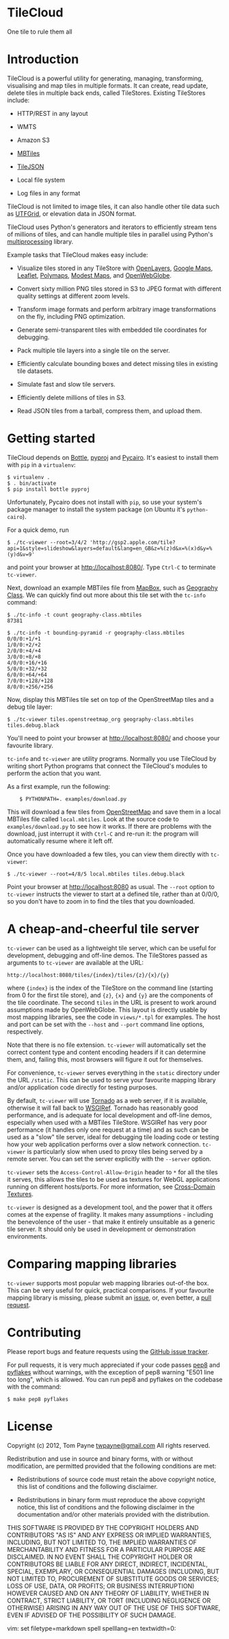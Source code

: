 TileCloud
=========

One tile to rule them all



Introduction
============

TileCloud is a powerful utility for generating, managing, transforming, visualising and map tiles in multiple formats.  It can create, read update, delete tiles in multiple back ends, called TileStores. Existing TileStores include:

* HTTP/REST in any layout

* WMTS

* Amazon S3

* [MBTiles](https://github.com/mapbox/mbtiles-spec)

* [TileJSON](https://github.com/mapbox/TileJSON)

* Local file system

* Log files in any format

TileCloud is not limited to image tiles, it can also handle other tile data such as [UTFGrid](https://github.com/mapbox/utfgrid-spec), or elevation data in JSON format.

TileCloud uses Python's generators and iterators to efficiently stream tens of millions of tiles, and can handle multiple tiles in parallel using Python's [multiprocessing](http://docs.python.org/library/multiprocessing.html) library.

Example tasks that TileCloud makes easy include:

* Visualize tiles stored in any TileStore with [OpenLayers](http://www.openlayers.org/), [Google Maps](http://maps.google.com/), [Leaflet](http://leaflet.cloudmade.com/), [Polymaps](http://polymaps.org/), [Modest Maps](http://www.modestmaps.com/), and [OpenWebGlobe](http://www.openwebglobe.org/).

* Convert sixty million PNG tiles stored in S3 to JPEG format with different quality settings at different zoom levels.

* Transform image formats and perform arbitrary image transformations on the fly, including PNG optimization.

* Generate semi-transparent tiles with embedded tile coordinates for debugging.

* Pack multiple tile layers into a single tile on the server.

* Efficiently calculate bounding boxes and detect missing tiles in existing tile datasets.

* Simulate fast and slow tile servers.

* Efficiently delete millions of tiles in S3.

* Read JSON tiles from a tarball, compress them, and upload them.



Getting started
===============

TileCloud depends on [Bottle](http://bottlepy.org/), [pyproj](http://code.google.com/p/pyproj/) and [Pycairo](http://cairographics.org/pycairo/).  It's easiest to install them with `pip` in a `virtualenv`:

	$ virtualenv .
	$ . bin/activate
	$ pip install bottle pyproj

Unfortunately, Pycairo does not install with `pip`, so use your system's package manager to install the system package (on Ubuntu it's `python-cairo`).

For a quick demo, run

	$ ./tc-viewer --root=3/4/2 'http://gsp2.apple.com/tile?api=1&style=slideshow&layers=default&lang=en_GB&z=%(z)d&x=%(x)d&y=%(y)d&v=9'

and point your browser at <http://localhost:8080/>.  Type `Ctrl-C` to terminate `tc-viewer`.

Next, download an example MBTiles file from [MapBox](http://mapbox.com/), such as [Geography Class](http://tiles.mapbox.com/mapbox/map/geography-class).  We can quickly find out more about this tile set with the `tc-info` command:

	$ ./tc-info -t count geography-class.mbtiles
	87381

	$ ./tc-info -t bounding-pyramid -r geography-class.mbtiles
	0/0/0:+1/+1
	1/0/0:+2/+2
	2/0/0:+4/+4
	3/0/0:+8/+8
	4/0/0:+16/+16
	5/0/0:+32/+32
	6/0/0:+64/+64
	7/0/0:+128/+128
	8/0/0:+256/+256

Now, display this MBTiles tile set on top of the OpenStreetMap tiles and a debug tile layer:

	$ ./tc-viewer tiles.openstreetmap_org geography-class.mbtiles tiles.debug.black

You'll need to point your browser at <http://localhost:8080/> and choose your favourite library.

`tc-info` and `tc-viewer` are utility programs.  Normally you use TileCloud by writing short Python programs that connect the TileCloud's modules to perform the action that you want.

As a first example, run the following:

        $ PYTHONPATH=. examples/download.py

This will download a few tiles from [OpenStreetMap](http://www.openstreetmap.org/) and save them in a local MBTiles file called `local.mbtiles`.  Look at the source code to `examples/download.py` to see how it works.  If there are problems with the download, just interrupt it with `Ctrl-C` and re-run it: the program will automatically resume where it left off.

Once you have downloaded a few tiles, you can view them directly with `tc-viewer`:

	$ ./tc-viewer --root=4/8/5 local.mbtiles tiles.debug.black

Point your browser at <http://localhost:8080> as usual.  The `--root` option to `tc-viewer` instructs the viewer to start at a defined tile, rather than at 0/0/0, so you don't have to zoom in to find the tiles that you downloaded.



A cheap-and-cheerful tile server
================================

`tc-viewer` can be used as a lightweight tile server, which can be useful for development, debugging and off-line demos.  The TileStores passed as arguments to `tc-viewer` are available at the URL:

	http://localhost:8080/tiles/{index}/tiles/{z}/{x}/{y}

where `{index}` is the index of the TileStore on the command line (starting from 0 for the first tile store), and `{z}`, `{x}` and `{y}` are the components of the tile coordinate.  The second `tiles` in the URL is present to work around assumptions made by OpenWebGlobe.  This layout is directly usable by most mapping libraries, see the code in `views/*.tpl` for examples.  The host and port can be set with the `--host` and `--port` command line options, respectively.

Note that there is no file extension.  `tc-viewer` will automatically set the correct content type and content encoding headers if it can determine them, and, failing this, most browsers will figure it out for themselves.

For convenience, `tc-viewer` serves everything in the `static` directory under the URL `/static`.  This can be used to serve your favourite mapping library and/or application code directly for testing purposes.

By default, `tc-viewer` will use [Tornado](http://www.tornadoweb.org/) as a web server, if it is available, otherwise it will fall back to [WSGIRef](http://docs.python.org/library/wsgiref.html).  Tornado has reasonably good performance, and is adequate for local development and off-line demos, especially when used with a MBTiles TileStore.  WSGIRef has very poor performance (it handles only one request at a time) and as such can be used as a "slow" tile server, ideal for debugging tile loading code or testing how your web application performs over a slow network connection.  `tc-viewer` is particularly slow when used to proxy tiles being served by a remote server.  You can set the server explicitly with the `--server` option.

`tc-viewer` sets the `Access-Control-Allow-Origin` header to `*` for all the tiles it serves, this allows the tiles to be used as textures for WebGL applications running on different hosts/ports.  For more information, see [Cross-Domain Textures](https://developer.mozilla.org/en/WebGL/Cross-Domain_Textures).

`tc-viewer` is designed as a development tool, and the power that it offers comes at the expense of fragility.  It makes many assumptions - including the benevolence of the user - that make it entirely unsuitable as a generic tile server.  It should only be used in development or demonstration environments.



Comparing mapping libraries
===========================

`tc-viewer` supports most popular web mapping libraries out-of-the box.  This can be very useful for quick, practical comparisons.  If your favourite mapping library is missing, please submit an [issue](https://github.com/twpayne/tilecloud/issues), or, even better, a [pull request](https://github.com/twpayne/tilecloud/pulls).



Contributing
============

Please report bugs and feature requests using the [GitHub issue tracker](https://github.com/twpayne/tilecloud/issues).

For pull requests, it is very much appreciated if your code passes [pep8](http://pypi.python.org/pypi/pep8) and [pyflakes](http://pypi.python.org/pypi/pyflakes) without warnings, with the exception of pep8 warning "E501 line too long", which is allowed.  You can run pep8 and pyflakes on the codebase with the command:

	$ make pep8 pyflakes



License
=======

Copyright (c) 2012, Tom Payne <twpayne@gmail.com>
All rights reserved.

Redistribution and use in source and binary forms, with or without modification, are permitted provided that the following conditions are met:

* Redistributions of source code must retain the above copyright notice, this list of conditions and the following disclaimer.

* Redistributions in binary form must reproduce the above copyright notice, this list of conditions and the following disclaimer in the documentation and/or other materials provided with the distribution.

THIS SOFTWARE IS PROVIDED BY THE COPYRIGHT HOLDERS AND CONTRIBUTORS "AS IS" AND ANY EXPRESS OR IMPLIED WARRANTIES, INCLUDING, BUT NOT LIMITED TO, THE IMPLIED WARRANTIES OF MERCHANTABILITY AND FITNESS FOR A PARTICULAR PURPOSE ARE DISCLAIMED. IN NO EVENT SHALL THE COPYRIGHT HOLDER OR CONTRIBUTORS BE LIABLE FOR ANY DIRECT, INDIRECT, INCIDENTAL, SPECIAL, EXEMPLARY, OR CONSEQUENTIAL DAMAGES (INCLUDING, BUT NOT LIMITED TO, PROCUREMENT OF SUBSTITUTE GOODS OR SERVICES; LOSS OF USE, DATA, OR PROFITS; OR BUSINESS INTERRUPTION) HOWEVER CAUSED AND ON ANY THEORY OF LIABILITY, WHETHER IN CONTRACT, STRICT LIABILITY, OR TORT (INCLUDING NEGLIGENCE OR OTHERWISE) ARISING IN ANY WAY OUT OF THE USE OF THIS SOFTWARE, EVEN IF ADVISED OF THE POSSIBILITY OF SUCH DAMAGE.

vim: set filetype=markdown spell spelllang=en textwidth=0:
